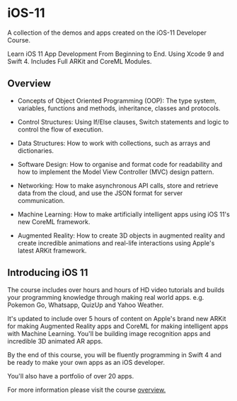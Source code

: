 # iOS-11
A collection of the demos and apps created on the iOS-11 Developer Course.

Learn iOS 11 App Development From Beginning to End. Using Xcode 9 and Swift 4. Includes Full ARKit and CoreML Modules.

## Overview

* Concepts of Object Oriented Programming (OOP): The type system, variables, functions and methods, inheritance, classes and protocols.

* Control Structures: Using If/­Else clauses, Switch statements and logic to control the flow of execution.

* Data Structures: How to work with collections, such as arrays and dictionaries.

* Software Design: How to organise and format code for readability and how to implement the Model View Controller (MVC) design pattern.

* Networking: How to make asynchronous API calls, store and retrieve data from the cloud, and use the JSON format for server communication.

* Machine Learning: How to make artificially intelligent apps using iOS 11's new CoreML framework.

* Augmented Reality: How to create 3D objects in augmented reality and create incredible animations and real-life interactions using Apple's latest ARKit framework.

## Introducing iOS 11

The course includes over hours and hours of HD video tutorials and builds your programming knowledge through making real world apps. e.g. Pokemon Go, Whatsapp, QuizUp and Yahoo Weather.

It's updated to include over 5 hours of content on Apple's brand new ARKit for making Augmented Reality apps and CoreML for making intelligent apps with Machine Learning. You'll be building image recognition apps and incredible 3D animated AR apps.

By the end of this course, you will be fluently programming in Swift 4 and be ready to make your own apps as an iOS developer.

You'll also have a portfolio of over 20 apps.

For more information please visit the course [overview.](https://www.udemy.com/ios-11-app-development-bootcamp/)
